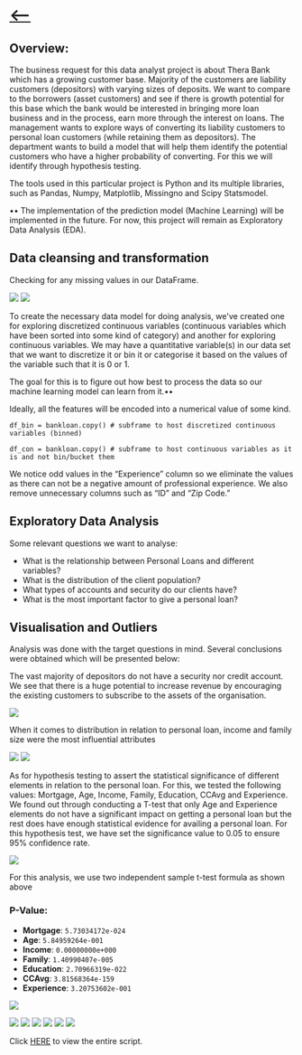 # [<--](https://rhannula.github.io/Robert_Portfolio/)

## Overview:

The business request for this data analyst project is about Thera Bank which has a growing customer base. Majority of the customers are liability customers (depositors) with varying sizes of deposits. We want to compare to the borrowers (asset customers) and see if there is growth potential for this base which the bank would be interested in bringing more loan business and in the process, earn more through the interest on loans. The management wants to explore ways of converting its liability customers to personal loan customers (while retaining them as depositors). 
The department wants to build a model that will help them identify the potential customers who have a higher probability of converting. For this we will identify through hypothesis testing. 


The tools used in this particular project is Python and its multiple libraries, such as Pandas, Numpy, Matplotlib, Missingno and Scipy Statsmodel.

•• The implementation of the prediction model (Machine Learning) will be implemented in the future. For now, this project will remain as Exploratory Data Analysis (EDA).  



## Data cleansing and transformation

Checking for any missing values in our DataFrame.

![](https://raw.githubusercontent.com/rhannula/Loan_Analysis/main/Pictures/Screenshot%202022-11-09%20at%2002.14.12.png)
![](https://raw.githubusercontent.com/rhannula/Loan_Analysis/main/Pictures/Screenshot%202022-11-09%20at%2002.14.37.png)

To create the necessary data model for doing analysis, we've created one for exploring discretized continuous variables (continuous variables which have been sorted into some kind of category) and another for exploring continuous variables. We may have a quantitative variable(s) in our data set that we want to discretize it or bin it or categorise it based on the values of the variable such that it is 0 or 1.

The goal for this is to figure out how best to process the data so our machine learning model can learn from it.••


Ideally, all the features will be encoded into a numerical value of some kind.

`df_bin = bankloan.copy() # subframe to host discretized continuous variables (binned)`

`df_con = bankloan.copy() # subframe to host continuous variables as it is and not bin/bucket them`


We notice odd values in the “Experience” column so we eliminate the values as there can not be a negative amount of professional experience. 
We also remove unnecessary columns such as “ID” and “Zip Code.”



## Exploratory Data Analysis

Some relevant questions we want to analyse:

- What is the relationship between Personal Loans and different variables?
- What is the distribution of the client population?
- What types of accounts and security do our clients have?
- What is the most important factor to give a personal loan?



## Visualisation and Outliers

Analysis was done with the target questions in mind. Several conclusions were obtained which will be presented below:

The vast majority of depositors do not have a security nor credit account. We see that there is a huge potential to increase revenue by encouraging the existing customers to subscribe to the assets of the organisation. 

![](https://raw.githubusercontent.com/rhannula/Loan_Analysis/main/Pictures/Screenshot%202022-11-09%20at%2014.39.18.png)


When it comes to distribution in relation to personal loan, income and family size were the most influential attributes

![](https://raw.githubusercontent.com/rhannula/Loan_Analysis/main/Pictures/Screenshot%202022-11-09%20at%2014.43.09.png)
![](https://raw.githubusercontent.com/rhannula/Loan_Analysis/main/Pictures/Screenshot%202022-11-09%20at%2014.51.06.png)

As for hypothesis testing to assert the statistical significance of different elements in relation to the personal loan. For this, we tested the following values: Mortgage, Age, Income, Family, Education, CCAvg and Experience. We found out through conducting a T-test that only Age and Experience elements do not have a significant impact on getting a personal loan but the rest does have enough statistical evidence for availing a personal loan. For this hypothesis test, we have set the significance value to 0.05 to ensure 95% confidence rate. 


![](https://raw.githubusercontent.com/rhannula/Loan_Analysis/main/Pictures/pooled-t-statistics.png)

For this analysis, we use two independent sample t-test formula as shown above

### P-Value:
- **Mortgage**: `5.73034172e-024`
- **Age**: `5.84959264e-001`
- **Income**: `0.00000000e+000`
- **Family**: `1.40990407e-005`
- **Education**: `2.70966319e-022`
- **CCAvg**: `3.81568364e-159`
- **Experience**: `3.20753602e-001`



![](https://raw.githubusercontent.com/rhannula/Loan_Analysis/main/Pictures/Screenshot%202022-11-09%20at%2016.33.38.png)

![](https://raw.githubusercontent.com/rhannula/Loan_Analysis/main/Pictures/Screenshot%202022-11-09%20at%2016.46.00.png)
![](https://raw.githubusercontent.com/rhannula/Loan_Analysis/main/Pictures/Screenshot%202022-11-09%20at%2016.52.17.png)
![](https://raw.githubusercontent.com/rhannula/Loan_Analysis/main/Pictures/Screenshot%202022-11-09%20at%2016.52.32.png)
![](https://raw.githubusercontent.com/rhannula/Loan_Analysis/main/Pictures/Screenshot%202022-11-09%20at%2016.52.47.png)
![](https://raw.githubusercontent.com/rhannula/Loan_Analysis/main/Pictures/Screenshot%202022-11-09%20at%2016.53.01.png)
![](https://raw.githubusercontent.com/rhannula/Loan_Analysis/main/Pictures/Screenshot%202022-11-09%20at%2016.53.13.png)





Click [HERE](https://github.com/rhannula/Bank_Loan_Analysis/blob/main/Code/Bank%20Loan%20Analysis.ipynb) to view the entire script.
